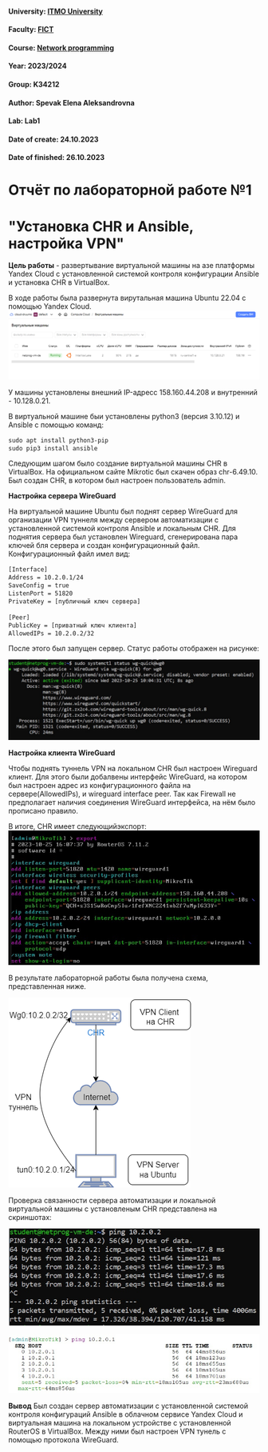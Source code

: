#### University: [ITMO University](https://##3itmo.ru/ru/)
#### Faculty: [FICT](https://fict.itmo.ru)
#### Course: [Network programming](https://github.com/itmo-ict-faculty/network-programming)
#### Year: 2023/2024
#### Group: K34212
#### Author: Spevak Elena Aleksandrovna
#### Lab: Lab1
#### Date of create: 24.10.2023
#### Date of finished: 26.10.2023

# **Отчёт по лабораторной работе №1**
# "Установка CHR и Ansible, настройка VPN"

**Цель работы** - развертывание виртуальной машины на азе платформы Yandex Cloud с установленной системой контроля конфигурации Ansible и установка CHR в VirtualBox.

В ходе работы была развернута вирутальная машина Ubuntu 22.04 с помощью Yandex Cloud.
![scheme](https://github.com/LenaSpevak/2023-2024-network_programming-k34212-spevak_e_a/blob/main/lab1/screenshots/VM_YandexCloud.png)

У машины установлены внешний IP-адресс 158.160.44.208 и внутренний - 10.128.0.21.

В виртуальной машине быи установлены python3 (версия 3.10.12) и Ansible с помощью команд:

```
sudo apt install python3-pip
sudo pip3 install ansible
```
Следующим шагом было создание виртуальной машины CHR в VirtualBox. На официальном сайте Mikrotic был скачен образ chr-6.49.10. Был создан CHR, в котором был настроен пользователь admin.

**Настройка сервера WireGuard**

На виртуальной машине Ubuntu был поднят сервер  WireGuard для организации VPN туннеля между сервером автоматизации с установленной системой контроля Ansible и локальным CHR.
Для поднятия сервера был установлен Wireguard, сгенерирована пара ключей бля сервера и создан конфигурационный файл.
Конфигурационный файл имел вид:

```
[Interface]
Address = 10.2.0.1/24
SaveConfig = true
ListenPort = 51820
PrivateKey = [публичный ключ сервера]

[Peer]
PublicKey = [приватный ключ клиента]
AllowedIPs = 10.2.0.2/32
```
После этого был запущен сервер. Статус работы отображен на рисунке:

![Статус работы Wireguard](https://github.com/LenaSpevak/2023-2024-network_programming-k34212-spevak_e_a/blob/main/lab1/screenshots/status_wireguard.png)

**Настройка клиента WireGuard**

Чтобы поднять туннель VPN на локальном CHR был настроен Wireguard клиент. Для этого были добалвены интерфейс WireGuard, на котором был настроен адрес из конфигурационного файла на сервере(AllowedIPs), и wireguard interface peer. Так как Firewall не предполагает наличия соединения WireGuard интерфейса, на нём было прописано правило.

В итоге, CHR имеет следующийэкспорт:
![Экспорт CHR](https://github.com/LenaSpevak/2023-2024-network_programming-k34212-spevak_e_a/blob/main/lab1/screenshots/export.png)

В результате лабораторной работы была получена схема, представленная ниже.

![Схема сети](https://github.com/LenaSpevak/2023-2024-network_programming-k34212-spevak_e_a/blob/main/lab1/NP_schema_lab1.png)

Проверка связанности сервера автоматизации и локальной виртуальной машины с установленым CHR представлена на скриншотах:

![ping_ubuntu](https://github.com/LenaSpevak/2023-2024-network_programming-k34212-spevak_e_a/blob/main/lab1/screenshots/ping_ubuntu.png)

![ping_cht](https://github.com/LenaSpevak/2023-2024-network_programming-k34212-spevak_e_a/blob/main/lab1/screenshots/ping_chr.png)

**Вывод**
Был создан сервер автоматизации с установленной системой контроля конфигураций Ansible в облачном сервисе Yandex Cloud и виртуальная машина на локальном устройстве с установленной RouterOS в VirtualBox. Между ними был настроен VPN тунель с помощью протокола WireGuard.




